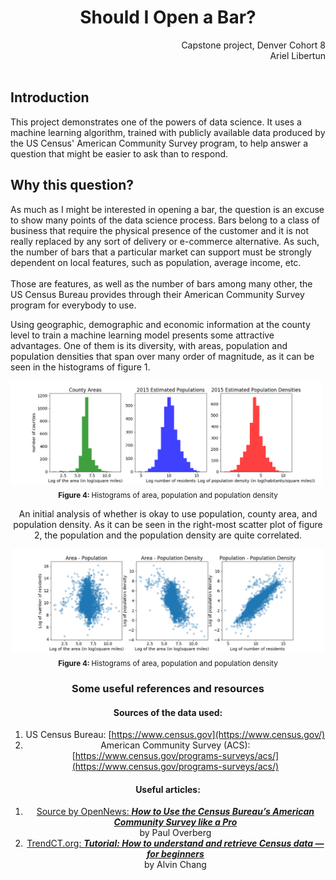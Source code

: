 
# <div style="text-align: center">Should I Open a Bar?</div>
<div style="text-align: right"> Capstone project, Denver Cohort 8<br>
Ariel Libertun</div><br>



## Introduction
This project demonstrates one of the powers of data science. It uses a machine learning algorithm, trained with publicly available data produced by the US Census' American Community Survey program, to help answer a question that might be easier to ask than to respond.

## Why this question?
As much as I might be interested in opening a bar, the question is an excuse to show many points of the data science process. Bars belong to a class of business that require the physical presence of the customer and it is not really replaced by any sort of delivery or e-commerce alternative. As such, the number of bars that a particular market can support must be strongly dependent on local features, such as population, average income, etc.<br><br>
Those are features, as well as the number of bars among many other, the US Census Bureau provides through their American Community Survey program for everybody to use.


Using geographic, demographic and economic information at the county level to train a machine learning model presents some attractive advantages. One of them is its diversity, with areas, population and population densities that span over many order of magnitude, as it can be seen in the histograms of figure 1.


<img alt="Histograms of county areas, populations and population densities" src="figures/area_pop_dens_hist.png" width='500'>
<div style="text-align: center"><sub><b>Figure 4: </b> Histograms of area, population and population density </sub>

An initial analysis of whether is okay to use population, county area, and population density. As it can be seen in the right-most scatter plot of figure 2, the population and the population density are quite correlated.  


<img alt="Histograms of county areas, populations and population densities" src="figures/area_pop_dens_scatters.png" width='500'>
<div style="text-align: center"><sub><b>Figure 4: </b> Histograms of area, population and population density </sub>

### Some useful references and resources
#### Sources of the data used:
1. US Census Bureau: [https://www.census.gov](https://www.census.gov/)
2. American Community Survey (ACS): [https://www.census.gov/programs-surveys/acs/](https://www.census.gov/programs-surveys/acs/)

#### Useful articles:
1. [Source by OpenNews: <b><i>How to Use the Census Bureau’s American Community Survey like a Pro</i></b>](https://source.opennews.org/articles/how-use-census-bureau-american-community-survey/)<br>by Paul Overberg
2. [TrendCT.org: <b><i>Tutorial: How to understand and retrieve Census data — for beginners</i></b>](https://trendct.org/2015/08/14/tutorial-how-to-understand-and-retrieve-census-data-for-beginners/)<br> by Alvin Chang
